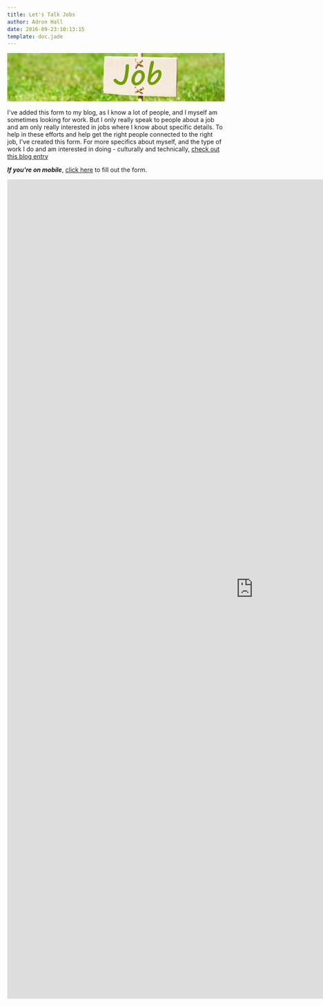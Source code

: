 ```yaml
---
title: Let's Talk Jobs
author: Adron Hall
date: 2016-09-23:10:13:15
template: doc.jade
---
```

![Let's talk about a job?](job.png)

I've added this form to my blog, as I know a lot of people, and I myself am sometimes looking for work. But I only really speak to people about a job and am only really interested in jobs where I know about specific details. To help in these efforts and help get the right people connected to the right job, I've created this form. For more specifics about myself, and the type of work I do and am interested in doing - culturally and technically, [check out this blog entry](/articles/sitrep-home-depot-wrap-up-next-talks-next-job/)

***If you're on mobile***, [click here](https://goo.gl/forms/SpzPr2U4V8gon8uh2) to fill out the form.

<iframe src="https://docs.google.com/forms/d/e/1FAIpQLSc_ankvTcXRa5CyUEPi8L1vEzJnskSEVdRznJoZKrZ_ogpObg/viewform?embedded=true" width="1140" height="1900" frameborder="0" marginheight="0" marginwidth="0">Loading...</iframe>
